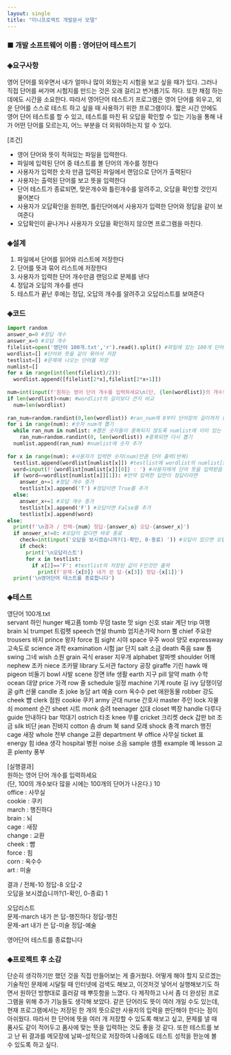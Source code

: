 ```yaml
---
layout: single
title: "미니프로젝트 개발문서 모델"
---
```

### ■ 개발 소프트웨어 이름 : 영어단어 테스트기

### ◈요구사항
영어 단어를 외우면서 내가 얼마나 많이 외웠는지 시험을 보고 싶을 때가 있다. 
그러나 직접 단어를 써가며 시험지를 만드는 것은 오래 걸리고 번거롭기도 하다. 또한 채점 하는데에도 시간을 소요한다.
따라서 영어단어 테스트기 프로그램은 영어 단어를 외우고, 외운 단어를 스스로 테스트 하고 싶을 때 사용하기 위한 프로그램이다.
짧은 시간 안에도 영어 단어 테스트를 할 수 있고, 테스트를 마친 뒤 오답을 확인할 수 있는 기능을 통해 내가 어떤 단어를 모르는지, 어느 부분을 더 외워야하는지 알 수 있다.

[조건]
- 영어 단어와 뜻이 적혀있는 파일을 입력한다.
- 파일에 입력된 단어 중 테스트를 볼 단어의 개수를 정한다
- 사용자가 입력한 숫자 만큼 입력된 파일에서 랜덤으로 단어가 출력된다
- 사용자는 출력된 단어를 보고 뜻을 입력한다
- 단어 테스트가 종료되면, 맞은개수와 틀린개수를 알려주고, 오답을 확인할 것인지 물어본다
- 사용자가 오답확인을 원하면, 틀린단어에서 사용자가 입력한 단어와 정답을 같이 보여준다
- 오답확인이 끝나거나 사용자가 오답을 확인하지 않으면 프로그램을 마친다.

### ◈설계
1. 파일에서 단어를 읽어와 리스트에 저장한다
2. 단어를 뜻과 묶어 리스트에 저장한다
3. 사용자가 입력한 단어 개수만큼 랜덤으로 문제를 낸다
4. 정답과 오답의 개수를 센다
5. 테스트가 끝난 후에는 정답, 오답의 개수를 알려주고 오답리스트를 보여준다

### ◈코드
~~~python
import random
answer_o=0 #정답 개수
answer_x=0 #오답 개수
filelist=open('영단어 100개.txt','r').read().split() #파일에 있는 100개 단어 임시 저장
wordlist=[] #단어와 뜻을 같이 묶어서 저장
testlist=[] #문제에 나오는 단어를 저장
numlist=[] 
for x in range(int(len(filelist)/2)):
  wordlist.append([filelist[2*x],filelist[2*x+1]])
 
num=int(input(f'원하는 영어 단어 개수를 입력하세요\n(단, {len(wordlist)}의 개수보다 많을 시에는 {len(wordlist)}개의 단어가 나온다.) '))
if len(wordlist)<num: #wordlist의 길이보다 큰지 비교
  num=len(wordlist)
 
ran_num=random.randint(0,len(wordlist)) #ran_num에 0부터 단어장의 길이까지 랜덤으로 숫자를 넣음
for i in range(num): #숫자 num개 뽑기
  while ran_num in numlist: #뽑은 숫자들이 중복되지 않도록 numlist에 이미 있는 숫자인지 검토
    ran_num=random.randint(0, len(wordlist)) #중복되면 다시 뽑기
  numlist.append(ran_num) #numlist에 숫자 추가
 
for x in range(num): #사용자가 입력한 숫자(num)만큼 단어 출력(반복)
  testlist.append(wordlist[numlist[x]]) #testlist에 wordlist의 numlist[x]번째 단어를 저장
  word=input(f'{wordlist[numlist[x]][0]} : ') #사용자에게 단어 뜻을 입력받음
  if (word==wordlist[numlist[x]][1]): #만약 입력한 답안이 정답이라면 
    answer_o+=1 #정답 개수 증가
    testlist[x].append('T') #정답이면 True를 추가
  else:
    answer_x+=1 #오답 개수 증가
    testlist[x].append('F') #오답이면 False를 추가
    testlist[x].append(word)
else:
  print(f'\n결과 / 전체-{num} 정답-{answer_o} 오답-{answer_x}')
  if answer_x!=0: #오답이 없다면 바로 종료
    check=int(input('오답을 보시겠습니까?(1-확인, 0-종료) ')) #오답이 있으면 오답을 볼건지 질문
    if check:
      print('\n오답리스트')
      for x in testlist: 
        if x[2]=='F': #testlist의 저장된 값이 F인것만 출력
          print(f'문제-{x[0]} 내가 쓴 답-{x[3]} 정답-{x[1]}')
  print('\n영어단어 테스트를 종료합니다')
~~~

### ◈테스트
영단어 100개.txt  
servant 하인
hunger 배고픔
tomb 무덤
taste 맛
sign 신호
stair 계단
trip 여행
brain 뇌
trumpet 트럼펫
speech 연설
thumb 엄지손가락
horn 뿔
chief 주요한
trousers 바지
prince 왕자
force 힘
sight 시야
space 우주
wool 양모
expressway 고속도로
science 과학
examination 시험
jar 단지
salt 소금
death 죽음
saw 톱
swing 그네
wish 소원
grain 곡식
eraser 지우개
alphabet 알파벳
shoulder 어깨
nephew 조카
niece 조카딸
library 도서관
factory 공장
giraffe 기린
hawk 매
pigeon 비둘기
bowl 사발
scene 장면
life 생활
earth 지구
pill 알약
math 수학
ocean 대양
price 가격
row 줄
schedule 일정
machine 기계
route 길
ivy 담쟁이덩굴
gift 선물
candle 초
joke 농담
art 예술
corn 옥수수
pet 애완동물
robber 강도
cheek 뺨
clerk 점원
cookie 쿠키
army 군대
nurse 간호사
master 주인
lock 자물쇠
moment 순간
sheet 시트
monk 승려
teenager 십대
closet 벽장
handle 다루다
guide 안내하다
bar 막대기
ostrich 타조
knee 무릎
cricket 크리켓
deck 갑판
bit 조금
silk 비단
jean 진바지
cotton 솜
drum 북
sand 모래
shock 충격
march 행진
cage 새장
whole 전부
change 교환
department 부
office 사무실
ticket 표
energy 힘
idea 생각
hospital 병원
noise 소음
sample 샘플
example 예
lesson 교훈
plenty 풍부

[실행결과]  
원하는 영어 단어 개수를 입력하세요  
(단, 100의 개수보다 많을 시에는 100개의 단어가 나온다.) 10  
office : 사무실  
cookie : 쿠키  
march : 행진하다  
brain : 뇌  
cage : 새장  
change : 교환  
cheek : 뺨   
force : 힘  
corn : 옥수수  
art : 미술  

결과 / 전체-10 정답-8 오답-2  
오답을 보시겠습니까?(1-확인, 0-종료) 1  

오답리스트  
문제-march 내가 쓴 답-행진하다 정답-행진  
문제-art 내가 쓴 답-미술 정답-예술  

영어단어 테스트를 종료합니다  

### ◈프로젝트 후 소감
단순히 생각하기만 했던 것을 직접 만들어보는 게 즐거웠다. 어떻게 해야 할지 모르겠는 기술적인 문제에 시달릴 때 인터넷에 검색도 해보고,
이것저것 넣어서 실행해보기도 하면서 원하던 방향대로 흘러갈 때 뿌듯함을 느꼈다.
다 제작하고 나서 좀 더 완성된 프로그램을 위해 추가 기능들도 생각해 보았다.
같은 단어라도 뜻이 여러 개일 수도 있는데, 현재 프로그램에서는 저장된 한 개의 뜻으로만 사용자의 입력을 판단해야 한다는 점이 아쉬웠다.
따라서 한 단어에 뜻을 여러 개 저장할 수 있도록 해보고 싶고, 문제를 낼 때 품사도 같이 적어두고 품사에 맞는 뜻을 입력하는 것도 좋을 것 같다.
또한 테스트를 보고 난 뒤 결과를 메모장에 날짜-성적으로 저장하여 나중에도 테스트 성적을 한눈에 볼 수 있도록 하고 싶다.

